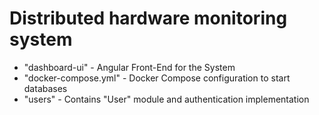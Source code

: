 # Distributed hardware monitoring system

 - "dashboard-ui" - Angular Front-End for the System
 - "docker-compose.yml" - Docker Compose configuration to start databases
 - "users" - Contains "User" module and authentication implementation 
